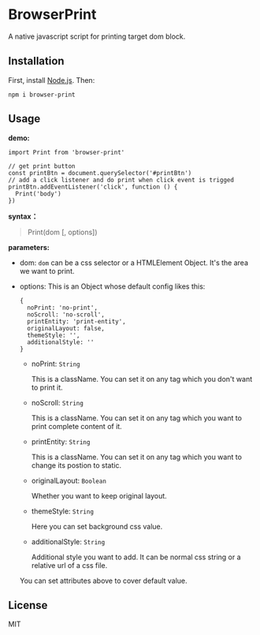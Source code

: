# BrowserPrint

A native javascript script for printing target dom block.

## Installation

First, install [Node.js][0]. Then:

```
npm i browser-print
```

## Usage

**demo:**

```
import Print from 'browser-print'

// get print button
const printBtn = document.querySelector('#printBtn')
// add a click listener and do print when click event is trigged
printBtn.addEventListener('click', function () {
  Print('body')
})
```

**syntax：**

> Print(dom [, options])

**parameters:**

- dom: `dom` can be a css selector or a HTMLElement Object. It's the area we want to print.

- options: This is an Object whose default config likes this:

  ```
  {
    noPrint: 'no-print',
    noScroll: 'no-scroll',
    printEntity: 'print-entity',
    originalLayout: false,
    themeStyle: '',
    additionalStyle: ''
  }
  ```

  - noPrint: `String`

    This is a className. You can set it on any tag which you don't want to print it.

  - noScroll: `String`

    This is a className. You can set it on any tag which you want to print complete content of it.

  - printEntity: `String`

    This is a className. You can set it on any tag which you want to change its postion to static.

  - originalLayout: `Boolean`

    Whether you want to keep original layout.

  - themeStyle: `String`

    Here you can set background css value.

  - additionalStyle: `String`

    Additional style you want to add. It can be normal css string or a relative url of a css file.

  You can set attributes above to cover default value.

## License

MIT

[0]: http://nodejs.org
